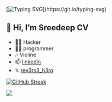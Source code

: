[![Typing SVG](https://readme-typing-svg.demolab.com/?lines=Proving+P=NP...;Computing+6+x+9...;Mining+bitcoin...;Dividing+by+0...;Initialising+Skynet...;[REDACTED];Downloading+more+RAM...;Ordering+1s+and+0s...;Navigating+neural+network...;Importing+machine+learning...;Issuing+Alice+and+Bob+one-time+pads...;Mining+bitcoin+cash...;Generating+key+material+by+trying+to+escape+vim...;Symlinking+emacs+and+vim+to+ed...;Training+branch+predictor...;Timing+cache+hits...;Speculatively+executing+recipes...;Adding+LLM+hallucinations...;Decompressing+malware...)](https://git.io/typing-svg)
## 👋 Hi, I’m Sreedeep CV
- 🐱‍👤 Hacker
- 🐱‍🏍 programmer
- 🎶 Violine 
- 📫 [linkedin](https://www.linkedin.com/in/%F0%9F%98%8Esreedeep-cv-b7a486202/)
- 𝕏 [rev3rs3_h3ro](https://x.com/rev3rs3_h3ro)

[![GitHub Streak](https://streak-stats.demolab.com/?user=rogueloop)](https://git.io/streak-stats)

[![](https://visitcount.itsvg.in/api?id=sreedeepCV&label=Profile%20Views&color=6&icon=8&pretty=false)](https://visitcount.itsvg.in)
